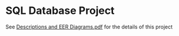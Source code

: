 # SQL Database Project
See [Descriptions and EER Diagrams.pdf](https://github.com/Jtmonument/sql-database-project/blob/master/Descriptions%20and%20EER%20Diagrams.pdf) for the details of this project
